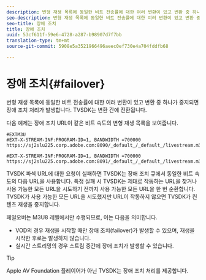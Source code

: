 ```yaml
---
description: 변형 재생 목록에 동일한 비트 전송률에 대한 여러 변환이 있고 변환 중 하나가 중지되면 장애 조치 처리가 발생합니다. TVSDK는 변환 간에 전환됩니다.
seo-description: 변형 재생 목록에 동일한 비트 전송률에 대한 여러 변환이 있고 변환 중 하나가 중지되면 장애 조치 처리가 발생합니다. TVSDK는 변환 간에 전환됩니다.
seo-title: 장애 조치
title: 장애 조치
uuid: 53cf611f-59e6-4728-a287-b98907d7f7bb
translation-type: tm+mt
source-git-commit: 5908e5a3521966496aeec0ef730e4a704fddfb68

---
```



# 장애 조치{#failover}

변형 재생 목록에 동일한 비트 전송률에 대한 여러 변환이 있고 변환 중 하나가 중지되면 장애 조치 처리가 발생합니다. TVSDK는 변환 간에 전환됩니다.

다음 예제는 장애 조치 URL이 같은 비트 속도의 변형 재생 목록을 보여줍니다.

```
#EXTM3U
#EXT-X-STREAM-INF:PROGRAM-ID=1, BANDWIDTH =700000
https://sj2slu225.corp.adobe.com:8090/_default_/_default_/livestream.m3u8   

#EXT-X-STREAM-INF:PROGRAM-ID=1, BANDWIDTH =700000
https://sj2slu225.corp.adobe.com:8091/_default_/_default_/livestream.m3u8
```

TVSDK 파섹 URL에 대한 요청이 실패하면 TVSDK는 장애 조치 큐에서 동일한 비트 속도의 다음 URL을 사용합니다. 특정 실패 시 TVSDK는 제대로 작동하는 URL을 찾거나 사용 가능한 모든 URL을 시도하기 전까지 사용 가능한 모든 URL을 한 번 순환합니다. TVSDK가 사용 가능한 모든 URL을 시도했지만 URL이 작동하지 않으면 TVSDK가 컨텐츠 재생을 중지합니다.

페일오버는 M3U8 레벨에서만 수행되므로, 이는 다음을 의미합니다.

* VOD의 경우 재생을 시작할 때만 장애 조치(failover)가 발생할 수 있으며, 재생을 시작한 후로는 발생하지 않습니다.
* 실시간 스트리밍의 경우 스트림 중간에 장애 조치가 발생할 수 있습니다.

>[!TIP]
>
>Apple AV Foundation 플레이어가 아닌 TVSDK는 장애 조치 처리를 제공합니다.

